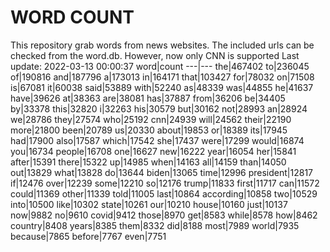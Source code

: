 # WORD COUNT
This repository grab words from news websites. The included urls can be checked from the word.db.
However, now only CNN is supported
Last update: 2022-03-13 00:00:37
word|count
---|---
the|467402
to|236045
of|190816
and|187796
a|173013
in|164171
that|103427
for|78032
on|71508
is|67081
it|60038
said|53889
with|52240
as|48339
was|44855
he|41637
have|39626
at|38363
are|38081
has|37887
from|36206
be|34405
by|33378
this|32820
i|32263
his|30579
but|30162
not|28993
an|28924
we|28786
they|27574
who|25192
cnn|24939
will|24562
their|22190
more|21800
been|20789
us|20330
about|19853
or|18389
its|17945
had|17900
also|17587
which|17542
she|17437
were|17299
would|16874
you|16734
people|16708
one|16627
new|16222
year|16054
her|15841
after|15391
there|15322
up|14985
when|14163
all|14159
than|14050
out|13829
what|13828
do|13644
biden|13065
time|12996
president|12817
if|12476
over|12239
some|12210
so|12176
trump|11833
first|11717
can|11572
could|11369
other|11339
told|11005
last|10864
according|10858
two|10529
into|10500
like|10302
state|10261
our|10210
house|10160
just|10137
now|9882
no|9610
covid|9412
those|8970
get|8583
while|8578
how|8462
country|8408
years|8385
them|8332
did|8188
most|7989
world|7935
because|7865
before|7767
even|7751
